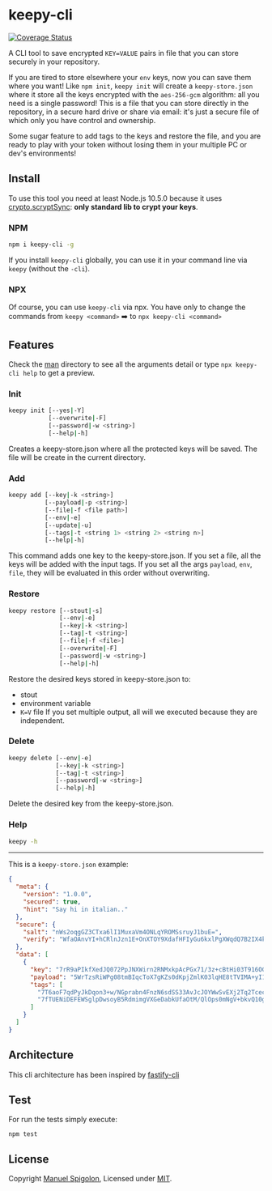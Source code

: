 # keepy-cli 

[![Coverage Status](https://coveralls.io/repos/github/Eomm/keepy-cli/badge.svg?branch=master)](https://coveralls.io/github/Eomm/keepy-cli?branch=master)


A CLI tool to save encrypted `KEY=VALUE` pairs in file that you can store securely in your repository.

If you are tired to store elsewhere your `env` keys, now you can save them where you want!
Like `npm init`, `keepy init` will create a `keepy-store.json` where it store all the keys encrypted with
the `aes-256-gcm` algorithm: all you need is a single password!
This is a file that you can store directly in the repository, in a secure hard drive or share via email:
it's just a secure file of which only you have control and ownership.

Some sugar feature to add tags to the keys and restore the file, and you are ready to play with your
token without losing them in your multiple PC or dev's environments!


## Install

To use this tool you need at least Node.js 10.5.0 because it uses [crypto.scryptSync](https://nodejs.org/api/crypto.html#crypto_crypto_scryptsync_password_salt_keylen_options): **only standard lib to crypt your keys**.

### NPM

```sh
npm i keepy-cli -g
```
If you install `keepy-cli` globally, you can use it in your command line via `keepy` (without the `-cli`).

### NPX

Of course, you can use `keepy-cli` via npx. You have only to change the commands
from `keepy <command>` ➡️ to `npx keepy-cli <command>`


## Features

Check the [man](man/) directory to see all the arguments detail or type `npx keepy-cli help` 
to get a preview.

### Init

```sh
keepy init [--yes|-Y]
           [--overwrite|-F]
           [--password|-w <string>]
           [--help|-h]
```
Creates a keepy-store.json where all the protected keys will be saved.
The file will be create in the current directory.

### Add

```sh
keepy add [--key|-k <string>]
          [--payload|-p <string>]
          [--file|-f <file path>]
          [--env|-e]
          [--update|-u]
          [--tags|-t <string 1> <string 2> <string n>]
          [--help|-h]
```
This command adds one key to the keepy-store.json. If you set a file, all the keys will be added with the input tags.
If you set all the args `payload`, `env`, `file`, they will be evaluated in this order without overwriting.

### Restore

```sh
keepy restore [--stout|-s]
              [--env|-e]
              [--key|-k <string>]
              [--tag|-t <string>]
              [--file|-f <file>]
              [--overwrite|-F]
              [--password|-w <string>]
              [--help|-h]
```
Restore the desired keys stored in keepy-store.json to:
+ stout
+ environment variable
+ `K=V` file
If you set multiple output, all will we executed because they are independent.

### Delete

```sh
keepy delete [--env|-e]
             [--key|-k <string>]
             [--tag|-t <string>]
             [--password|-w <string>]
             [--help|-h]
```
Delete the desired key from the keepy-store.json.

### Help

```sh
keepy -h
```

---

This is a `keepy-store.json` example:

```json
{
  "meta": {
    "version": "1.0.0",
    "secured": true,
    "hint": "Say hi in italian.."
  },
  "secure": {
    "salt": "nWs2oqgGZ3CTxa6lI1MuxaVm4ONLqYROMSsruyJ1buE=",
    "verify": "WfaOAnvYI+hCRlnJzn1E+OnXTOY9XdafHFIyGu6kxlPgXWqdQ7B2IX4kP5v0eAyGz/+1GmvDXdrE8QSkOKaNT+DqrtPq5NN74W9QV+KtHSjStL3Nyy0="
  },
  "data": [
    {
      "key": "7rR9aPIkfXedJQ072PpJNXWirn2RNMxkpAcPGx71/3z+cBtHi03T916OGu33dUo3pNz83oL/3TLFGqtBkEQK7j1lGzlShRNTFpu3uXIF90K1",
      "payload": "5WrTzsRiWPg08tmBIqcToX7gKZs0dKpjZmlK03lqHE8tTVIMA+yI1dty4zUv8Tp7kPXYEJzj7S+LGJ+AVp4fWHT/2QhKEC7Aw43TInIRrBXz",
      "tags": [
        "7T6aoF7qdPyJkDqon3+w/NGprabn4FnzN6sdSS33AvJcJOYWwSvEXj2Tq2TcecpS2xB6oQZk4A9f6yj5dL6+foBVsuTk4Fu65+j3/uTbujfbhw==",
        "7fTUENiDEFEWSglpDwsoyB5RdmimgVXGeDabkUfaOtM/QlOps0mNgV+bkvQ10g6KfFuGTCtUdse2qu1ubX119eeQHzjq6ybYBZ3NsIYoIug9HA=="
      ]
    }
  ]
}
```


## Architecture

This cli architecture has been inspired by [fastify-cli](https://github.com/fastify/fastify-cli)


## Test

For run the tests simply execute:
```
npm test
```


## License

Copyright [Manuel Spigolon](https://github.com/Eomm), Licensed under [MIT](./LICENSE).
